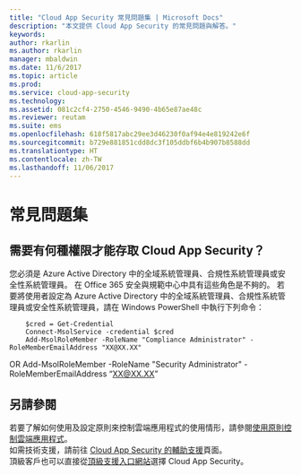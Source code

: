```yaml
---
title: "Cloud App Security 常見問題集 | Microsoft Docs"
description: "本文提供 Cloud App Security 的常見問題與解答。"
keywords: 
author: rkarlin
ms.author: rkarlin
manager: mbaldwin
ms.date: 11/6/2017
ms.topic: article
ms.prod: 
ms.service: cloud-app-security
ms.technology: 
ms.assetid: 081c2cf4-2750-4546-9490-4b65e87ae48c
ms.reviewer: reutam
ms.suite: ems
ms.openlocfilehash: 618f5817abc29ee3d46230f0af94e4e819242e6f
ms.sourcegitcommit: b729e881851cdd8dc3f105ddbf6b4b907b8588dd
ms.translationtype: HT
ms.contentlocale: zh-TW
ms.lasthandoff: 11/06/2017
---
```

# <a name="frequently-asked-questions"></a>常見問題集

## <a name="what-kind-of-permissions-do-i-need-to-have-in-order-to-access-cloud-app-security"></a>需要有何種權限才能存取 Cloud App Security？

您必須是 Azure Active Directory 中的全域系統管理員、合規性系統管理員或安全性系統管理員。 在 Office 365 安全與規範中心中具有這些角色是不夠的。
若要將使用者設定為 Azure Active Directory 中的全域系統管理員、合規性系統管理員或安全性系統管理員，請在 Windows PowerShell 中執行下列命令：

        $cred = Get-Credential
        Connect-MsolService -credential $cred
        Add-MsolRoleMember -RoleName "Compliance Administrator" -RoleMemberEmailAddress "XX@XX.XX"
 OR Add-MsolRoleMember -RoleName "Security Administrator" -RoleMemberEmailAddress “XX@XX.XX”

## <a name="see-also"></a>另請參閱  
若要了解如何使用及設定原則來控制雲端應用程式的使用情形，請參閱[使用原則控制雲端應用程式](control-cloud-apps-with-policies.md)。   
如需技術支援，請前往 [Cloud App Security 的輔助支援](http://support.microsoft.com/oas/default.aspx?prid=16031)頁面。   
頂級客戶也可以直接從[頂級支援入口網站](https://premier.microsoft.com/)選擇 Cloud App Security。  
